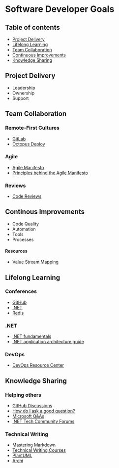 # Software Developer Goals

## Table of contents
- [Project Delivery](#project-delivery)
- [Lifelong Learning](#lifelong-learning)
- [Team Collaboration](#team-collaboration)
- [Continuous Improvements](#continous-improvements)
- [Knowledge Sharing](#knowledge-sharing)

## Project Delivery
* Leadership
* Ownership
* Support

## Team Collaboration

### Remote-First Cultures
* [GitLab](https://about.gitlab.com/company/culture/all-remote/)
* [Octopus Deploy](https://handbook.octopus.com/)

### Agile
* [Agile Manifesto](https://agilemanifesto.org/)
* [Principles behind the Agile Manifesto](https://agilemanifesto.org/principles.html)

### Reviews
* [Code Reviews](https://google.github.io/eng-practices/review)

## Continous Improvements
* Code Quality
* Automation
* Tools 
* Processes

#### Resources
* [Value Stream Mapping](https://www.atlassian.com/continuous-delivery/principles/value-stream-mapping)

## Lifelong Learning
### Conferences
* [GitHub](https://www.githubuniverse.com/)
* [.NET](https://www.dotnetconf.net/)
* [Redis](https://redis.com/redisconf/)

### .NET
* [.NET fundamentals](https://docs.microsoft.com/en-us/dotnet/fundamentals/)
* [.NET application architecture guide](https://docs.microsoft.com/en-us/dotnet/architecture/)

### DevOps
* [DevOps Resource Center](https://docs.microsoft.com/en-us/devops)

## Knowledge Sharing
### Helping others
* [GitHub Discussions](https://docs.github.com/en/discussions)
* [How do I ask a good question?](https://stackoverflow.com/help/how-to-ask)
* [Microsoft Q&As](https://docs.microsoft.com/en-us/answers/products/dotnet)
* [.NET Tech Community Forums](https://techcommunity.microsoft.com/t5/net/ct-p/dotnet)

### Technical Writing
* [Mastering Markdown](https://guides.github.com/features/mastering-markdown)
* [Technical Writing Courses](https://developers.google.com/tech-writing)
* [PlantUML](https://plantuml.com/)
* [Archi](https://www.archimatetool.com/)
